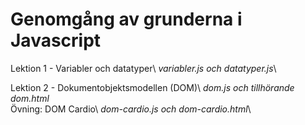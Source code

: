 # Genomgång av grunderna i Javascript

Lektion 1 - Variabler och datatyper\ 
            *variabler.js och datatyper.js*\

Lektion 2 - Dokumentobjektsmodellen (DOM)\ 
            *dom.js och tillhörande dom.html*\
            Övning: DOM Cardio\ 
            *dom-cardio.js och dom-cardio.html*\
